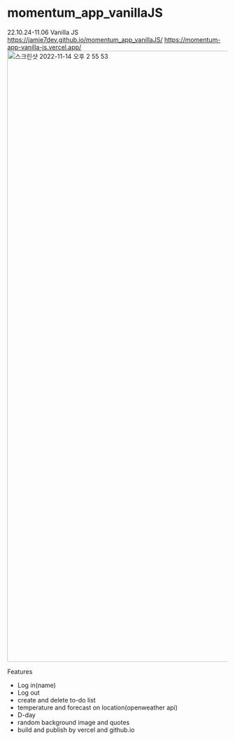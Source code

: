 # momentum_app_vanillaJS
22.10.24-11.06 Vanilla JS
<br>
https://jamie7dev.github.io/momentum_app_vanillaJS/
https://momentum-app-vanilla-js.vercel.app/
<img width="1397" alt="스크린샷 2022-11-14 오후 2 55 53" src="https://user-images.githubusercontent.com/104494969/201585997-e6139c0a-468f-469c-b7d7-7ae627def4e2.png">
<br>

Features
- Log in(name)
- Log out
- create and delete to-do list
- temperature and forecast on location(openweather api)
- D-day 
- random background image and quotes
- build and publish by vercel and github.io
